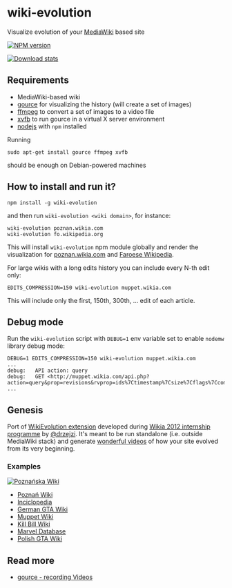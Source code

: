 wiki-evolution
==============

Visualize evolution of your [MediaWiki](https://www.mediawiki.org/wiki/MediaWiki) based site

[![NPM version](https://badge.fury.io/js/wiki-evolution.png)](http://badge.fury.io/js/wiki-evolution)

[![Download stats](https://nodei.co/npm/wiki-evolution.png?downloads=true&downloadRank=true)](https://nodei.co/npm/wiki-evolution/)

## Requirements

* MediaWiki-based wiki
* [gource](https://github.com/acaudwell/Gource) for visualizing the history (will create a set of images)
* [ffmpeg](https://www.ffmpeg.org/) to convert a set of images to a video file
* [xvfb](http://www.x.org/releases/X11R7.6/doc/man/man1/Xvfb.1.xhtml) to run gource in a virtual X server environment
* [nodejs](https://github.com/joyent/node/wiki/Installing-Node.js-via-package-manager) with `npm` installed

Running

```
sudo apt-get install gource ffmpeg xvfb
```

should be enough on Debian-powered machines

## How to install and run it?

```
npm install -g wiki-evolution
```

and then run `wiki-evolution <wiki domain>`, for instance:

```
wiki-evolution poznan.wikia.com
wiki-evolution fo.wikipedia.org
```

This will install `wiki-evolution` npm module globally
and render the visualization for [poznan.wikia.com](http://poznan.wikia.com) and [Faroese Wikipedia](http://fo.wikipedia.org).

For large wikis with a long edits history you can include every N-th edit only:

```
EDITS_COMPRESSION=150 wiki-evolution muppet.wikia.com
```

This will include only the first, 150th, 300th, ... edit of each article.

## Debug mode

Run the `wiki-evolution` script with `DEBUG=1` env variable set to enable `nodemw` library debug mode:

```
DEBUG=1 EDITS_COMPRESSION=150 wiki-evolution muppet.wikia.com
...
debug:   API action: query
debug:   GET <http://muppet.wikia.com/api.php?action=query&prop=revisions&rvprop=ids%7Ctimestamp%7Csize%7Cflags%7Ccomment%7Cuser&rvdir=newer&rvlimit=5000&titles=X&continue=&format=json>
...
```

## Genesis

Port of [WikiEvolution extension](https://github.com/Wikia/app/tree/dev/extensions/wikia/hacks/WikiEvolution)
developed during [Wikia 2012 internship programme](http://community.wikia.com/wiki/User_blog:Macbre/Awesome_Projects_from_our_Interns)
by [@drzejzi](https://github.com/Drzejzi). It's meant to be run standalone (i.e. outside MediaWiki stack) and generate
[wonderful videos](https://www.youtube.com/watch?v=QE32HghV8-I) of how your site evolved from its very beginning.

### Examples

[![Poznańska Wiki](http://vignette3.wikia.nocookie.net/poznan/images/6/61/WikiEvolution_-_Pozna%C5%84ska_Wiki_2015/revision/latest?path-prefix=pl)](https://www.youtube.com/watch?v=9Lyk1IxvFaw)



* [Poznań Wiki](https://www.youtube.com/watch?v=QE32HghV8-I)
* [Inciclopedia](https://www.youtube.com/watch?v=-AsGVA3HlSU)
* [German GTA Wiki](https://www.youtube.com/watch?v=a3NbIf3i36g)
* [Muppet Wiki](https://www.youtube.com/watch?v=P-ciO2CcIq0)
* [Kill Bill Wiki](https://www.youtube.com/watch?v=Xbhg1NDIQMs)
* [Marvel Database](https://www.youtube.com/watch?v=l6tggAc8aVM)
* [Polish GTA Wiki](https://www.youtube.com/watch?v=T3hlgdBsX10)

## Read more

* [gource - recording Videos](http://code.google.com/p/gource/wiki/Videos)
